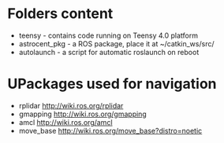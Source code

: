 # Folders content
- teensy - contains code running on Teensy 4.0 platform
- astrocent_pkg - a ROS package, place it at ~/catkin_ws/src/
- autolaunch - a script for automatic roslaunch on reboot

# UPackages used for navigation
- rplidar   http://wiki.ros.org/rplidar
- gmapping  http://wiki.ros.org/gmapping
- amcl   http://wiki.ros.org/amcl
- move_base http://wiki.ros.org/move_base?distro=noetic
